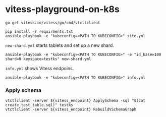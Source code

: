 # vitess-playground-on-k8s

```
go get vitess.io/vitess/go/cmd/vtctlclient

pip install -r requirments.txt
ansible-playbook -e "kubeconfig=<PATH TO KUBECONFIG>" site.yml 
```

`new-shard.yml` starts tablets and set up a new shard.
```
ansible-playbook -e "kubeconfig=<PATH TO KUBECONFIG>" -e "id_base=100 shard=0 keyspace=testks" new-shard.yml
```

`info.yml` shows Vitess endpoins.
```
ansible-playbook -e "kubeconfig=<PATH TO KUBECONFIG>" info.yml
```

### Apply schema
```
vtctlclient -server ${vitess_endpoint} ApplySchema -sql "$(cat create_test_table.sql)" testks
vtctlclient -server ${vitess_endpoint} RebuildVSchemaGraph
```
